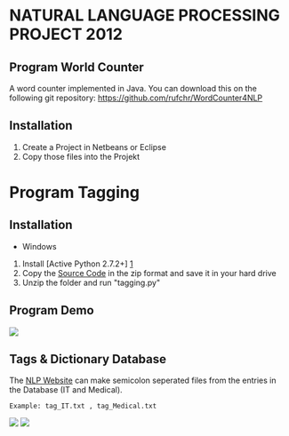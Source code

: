 NATURAL LANGUAGE PROCESSING PROJECT 2012
========================================


Program World Counter 
--------------------- 
A word counter implemented in Java. You can download this on the following git repository:
https://github.com/rufchr/WordCounter4NLP

Installation
------------
1. Create a Project in Netbeans or Eclipse
2. Copy those files into the Projekt



Program Tagging
===============

Installation 
------------

* Windows 

1. Install [Active Python 2.7.2+] [1]
2. Copy the [Source Code][2] in the zip format and save it in your hard drive 
3. Unzip the folder and run "tagging.py"


Program Demo
------------

<img src="https://raw.github.com/nlp-hda/nlp2012/master/pictures/Initial_Program.png" />


Tags & Dictionary Database
--------------------------

The [NLP Website][3] can make semicolon seperated files from the entries in the Database (IT and Medical).

`Example: tag_IT.txt , tag_Medical.txt`

<img src="https://raw.github.com/nlp-hda/nlp2012/master/pictures/website.png" />
<img src="https://raw.github.com/nlp-hda/nlp2012/master/pictures/tag_entries.png" />


[1]: http://www.activestate.com/activepython/downloads
[2]: https://github.com/nlp-hda/nlp2012/archive/master.zip
[3]: http://www.nlp.ah-labs.com
